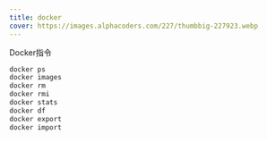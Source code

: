 ```yaml
---
title: docker
cover: https://images.alphacoders.com/227/thumbbig-227923.webp
---
```



Docker指令
```bash 
docker ps 
docker images 
docker rm 
docker rmi 
docker stats 
docker df 
docker export 
docker import 
```
